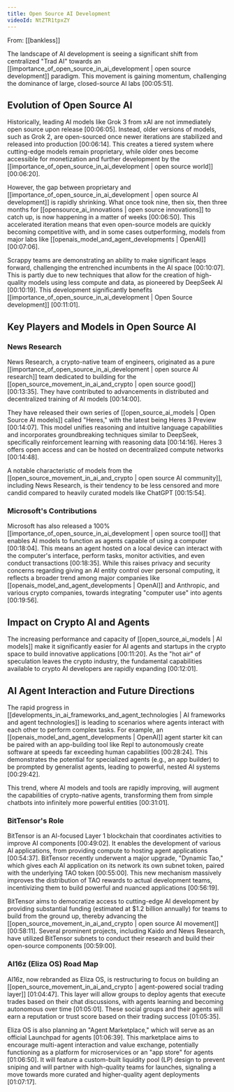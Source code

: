 ```yaml
---
title: Open Source AI Development
videoId: NtZTR1tpxZY
---
```


From: [[bankless]] <br/> 

The landscape of AI development is seeing a significant shift from centralized "Trad AI" towards an [[importance_of_open_source_in_ai_development | open source development]] paradigm. This movement is gaining momentum, challenging the dominance of large, closed-source AI labs <a class="yt-timestamp" data-t="00:05:51">[00:05:51]</a>.

## Evolution of Open Source AI
Historically, leading AI models like Grok 3 from xAI are not immediately open source upon release <a class="yt-timestamp" data-t="00:06:05">[00:06:05]</a>. Instead, older versions of models, such as Grok 2, are open-sourced once newer iterations are stabilized and released into production <a class="yt-timestamp" data-t="00:06:14">[00:06:14]</a>. This creates a tiered system where cutting-edge models remain proprietary, while older ones become accessible for monetization and further development by the [[importance_of_open_source_in_ai_development | open source world]] <a class="yt-timestamp" data-t="00:06:20">[00:06:20]</a>.

However, the gap between proprietary and [[importance_of_open_source_in_ai_development | open source AI development]] is rapidly shrinking. What once took nine, then six, then three months for [[opensource_ai_innovations | open source innovations]] to catch up, is now happening in a matter of weeks <a class="yt-timestamp" data-t="00:06:50">[00:06:50]</a>. This accelerated iteration means that even open-source models are quickly becoming competitive with, and in some cases outperforming, models from major labs like [[openais_model_and_agent_developments | OpenAI]] <a class="yt-timestamp" data-t="00:07:06">[00:07:06]</a>.

Scrappy teams are demonstrating an ability to make significant leaps forward, challenging the entrenched incumbents in the AI space <a class="yt-timestamp" data-t="00:10:07">[00:10:07]</a>. This is partly due to new techniques that allow for the creation of high-quality models using less compute and data, as pioneered by DeepSeek AI <a class="yt-timestamp" data-t="00:10:19">[00:10:19]</a>. This development significantly benefits [[importance_of_open_source_in_ai_development | Open Source development]] <a class="yt-timestamp" data-t="00:11:01">[00:11:01]</a>.

## Key Players and Models in Open Source AI
### News Research
News Research, a crypto-native team of engineers, originated as a pure [[importance_of_open_source_in_ai_development | open source AI research]] team dedicated to building for the [[open_source_movement_in_ai_and_crypto | open source good]] <a class="yt-timestamp" data-t="00:13:35">[00:13:35]</a>. They have contributed to advancements in distributed and decentralized training of AI models <a class="yt-timestamp" data-t="00:14:00">[00:14:00]</a>.

They have released their own series of [[open_source_ai_models | Open Source AI models]] called "Heres," with the latest being Heres 3 Preview <a class="yt-timestamp" data-t="00:14:07">[00:14:07]</a>. This model unifies reasoning and intuitive language capabilities and incorporates groundbreaking techniques similar to DeepSeek, specifically reinforcement learning with reasoning data <a class="yt-timestamp" data-t="00:14:16">[00:14:16]</a>. Heres 3 offers open access and can be hosted on decentralized compute networks <a class="yt-timestamp" data-t="00:14:48">[00:14:48]</a>.

A notable characteristic of models from the [[open_source_movement_in_ai_and_crypto | open source AI community]], including News Research, is their tendency to be less censored and more candid compared to heavily curated models like ChatGPT <a class="yt-timestamp" data-t="00:15:54">[00:15:54]</a>.

### Microsoft's Contributions
Microsoft has also released a 100% [[importance_of_open_source_in_ai_development | open source tool]] that enables AI models to function as agents capable of using a computer <a class="yt-timestamp" data-t="00:18:04">[00:18:04]</a>. This means an agent hosted on a local device can interact with the computer's interface, perform tasks, monitor activities, and even conduct transactions <a class="yt-timestamp" data-t="00:18:35">[00:18:35]</a>. While this raises privacy and security concerns regarding giving an AI entity control over personal computing, it reflects a broader trend among major companies like [[openais_model_and_agent_developments | OpenAI]] and Anthropic, and various crypto companies, towards integrating "computer use" into agents <a class="yt-timestamp" data-t="00:19:56">[00:19:56]</a>.

## Impact on Crypto AI and Agents
The increasing performance and capacity of [[open_source_ai_models | AI models]] make it significantly easier for AI agents and startups in the crypto space to build innovative applications <a class="yt-timestamp" data-t="00:11:20">[00:11:20]</a>. As the "hot air" of speculation leaves the crypto industry, the fundamental capabilities available to crypto AI developers are rapidly expanding <a class="yt-timestamp" data-t="00:12:01">[00:12:01]</a>.

## AI Agent Interaction and Future Directions
The rapid progress in [[developments_in_ai_frameworks_and_agent_technologies | AI frameworks and agent technologies]] is leading to scenarios where agents interact with each other to perform complex tasks. For example, an [[openais_model_and_agent_developments | OpenAI]] agent starter kit can be paired with an app-building tool like Repl to autonomously create software at speeds far exceeding human capabilities <a class="yt-timestamp" data-t="00:28:24">[00:28:24]</a>. This demonstrates the potential for specialized agents (e.g., an app builder) to be prompted by generalist agents, leading to powerful, nested AI systems <a class="yt-timestamp" data-t="00:29:42">[00:29:42]</a>.

This trend, where AI models and tools are rapidly improving, will augment the capabilities of crypto-native agents, transforming them from simple chatbots into infinitely more powerful entities <a class="yt-timestamp" data-t="00:31:01">[00:31:01]</a>.

### BitTensor's Role
BitTensor is an AI-focused Layer 1 blockchain that coordinates activities to improve AI components <a class="yt-timestamp" data-t="00:49:02">[00:49:02]</a>. It enables the development of various AI applications, from providing compute to hosting agent applications <a class="yt-timestamp" data-t="00:54:37">[00:54:37]</a>. BitTensor recently underwent a major upgrade, "Dynamic Tao," which gives each AI application on its network its own subnet token, paired with the underlying TAO token <a class="yt-timestamp" data-t="00:55:00">[00:55:00]</a>. This new mechanism massively improves the distribution of TAO rewards to actual development teams, incentivizing them to build powerful and nuanced applications <a class="yt-timestamp" data-t="00:56:19">[00:56:19]</a>.

BitTensor aims to democratize access to cutting-edge AI development by providing substantial funding (estimated at $1.2 billion annually) for teams to build from the ground up, thereby advancing the [[open_source_movement_in_ai_and_crypto | open source AI movement]] <a class="yt-timestamp" data-t="00:58:11">[00:58:11]</a>. Several prominent projects, including Kaido and News Research, have utilized BitTensor subnets to conduct their research and build their open-source components <a class="yt-timestamp" data-t="00:59:00">[00:59:00]</a>.

### AI16z (Eliza OS) Road Map
AI16z, now rebranded as Eliza OS, is restructuring to focus on building an [[open_source_movement_in_ai_and_crypto | agent-powered social trading layer]] <a class="yt-timestamp" data-t="01:04:47">[01:04:47]</a>. This layer will allow groups to deploy agents that execute trades based on their chat discussions, with agents learning and becoming autonomous over time <a class="yt-timestamp" data-t="01:05:01">[01:05:01]</a>. These social groups and their agents will earn a reputation or trust score based on their trading success <a class="yt-timestamp" data-t="01:05:35">[01:05:35]</a>.

Eliza OS is also planning an "Agent Marketplace," which will serve as an official Launchpad for agents <a class="yt-timestamp" data-t="01:06:39">[01:06:39]</a>. This marketplace aims to encourage multi-agent interaction and value exchange, potentially functioning as a platform for microservices or an "app store" for agents <a class="yt-timestamp" data-t="01:06:50">[01:06:50]</a>. It will feature a custom-built liquidity pool (LP) design to prevent sniping and will partner with high-quality teams for launches, signaling a move towards more curated and higher-quality agent deployments <a class="yt-timestamp" data-t="01:07:17">[01:07:17]</a>.